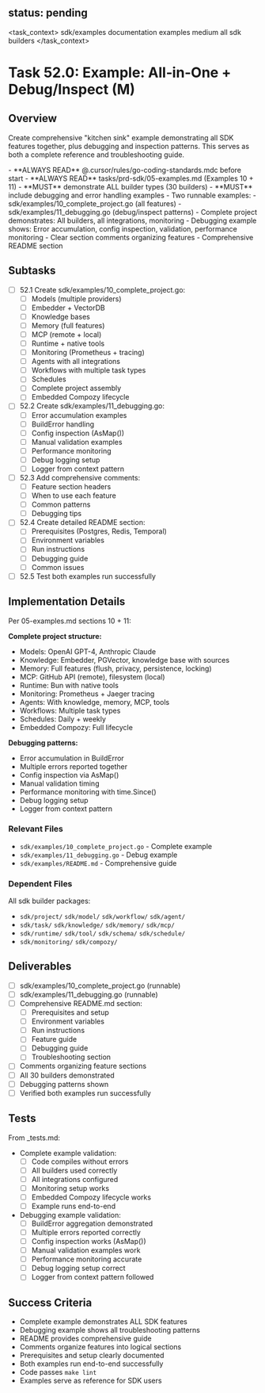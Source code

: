 ## status: pending

<task_context>
<domain>sdk/examples</domain>
<type>documentation</type>
<scope>examples</scope>
<complexity>medium</complexity>
<dependencies>all sdk builders</dependencies>
</task_context>

# Task 52.0: Example: All‑in‑One + Debug/Inspect (M)

## Overview

Create comprehensive "kitchen sink" example demonstrating all SDK features together, plus debugging and inspection patterns. This serves as both a complete reference and troubleshooting guide.

<critical>
- **ALWAYS READ** @.cursor/rules/go-coding-standards.mdc before start
- **ALWAYS READ** tasks/prd-sdk/05-examples.md (Examples 10 + 11)
- **MUST** demonstrate ALL builder types (30 builders)
- **MUST** include debugging and error handling examples
</critical>

<requirements>
- Two runnable examples:
  - sdk/examples/10_complete_project.go (all features)
  - sdk/examples/11_debugging.go (debug/inspect patterns)
- Complete project demonstrates: All builders, all integrations, monitoring
- Debugging example shows: Error accumulation, config inspection, validation, performance monitoring
- Clear section comments organizing features
- Comprehensive README section
</requirements>

## Subtasks

- [ ] 52.1 Create sdk/examples/10_complete_project.go:
  - [ ] Models (multiple providers)
  - [ ] Embedder + VectorDB
  - [ ] Knowledge bases
  - [ ] Memory (full features)
  - [ ] MCP (remote + local)
  - [ ] Runtime + native tools
  - [ ] Monitoring (Prometheus + tracing)
  - [ ] Agents with all integrations
  - [ ] Workflows with multiple task types
  - [ ] Schedules
  - [ ] Complete project assembly
  - [ ] Embedded Compozy lifecycle
- [ ] 52.2 Create sdk/examples/11_debugging.go:
  - [ ] Error accumulation examples
  - [ ] BuildError handling
  - [ ] Config inspection (AsMap())
  - [ ] Manual validation examples
  - [ ] Performance monitoring
  - [ ] Debug logging setup
  - [ ] Logger from context pattern
- [ ] 52.3 Add comprehensive comments:
  - [ ] Feature section headers
  - [ ] When to use each feature
  - [ ] Common patterns
  - [ ] Debugging tips
- [ ] 52.4 Create detailed README section:
  - [ ] Prerequisites (Postgres, Redis, Temporal)
  - [ ] Environment variables
  - [ ] Run instructions
  - [ ] Debugging guide
  - [ ] Common issues
- [ ] 52.5 Test both examples run successfully

## Implementation Details

Per 05-examples.md sections 10 + 11:

**Complete project structure:**
- Models: OpenAI GPT-4, Anthropic Claude
- Knowledge: Embedder, PGVector, knowledge base with sources
- Memory: Full features (flush, privacy, persistence, locking)
- MCP: GitHub API (remote), filesystem (local)
- Runtime: Bun with native tools
- Monitoring: Prometheus + Jaeger tracing
- Agents: With knowledge, memory, MCP, tools
- Workflows: Multiple task types
- Schedules: Daily + weekly
- Embedded Compozy: Full lifecycle

**Debugging patterns:**
- Error accumulation in BuildError
- Multiple errors reported together
- Config inspection via AsMap()
- Manual validation timing
- Performance monitoring with time.Since()
- Debug logging setup
- Logger from context pattern

### Relevant Files

- `sdk/examples/10_complete_project.go` - Complete example
- `sdk/examples/11_debugging.go` - Debug example
- `sdk/examples/README.md` - Comprehensive guide

### Dependent Files

All sdk builder packages:
- `sdk/project/` `sdk/model/` `sdk/workflow/` `sdk/agent/`
- `sdk/task/` `sdk/knowledge/` `sdk/memory/` `sdk/mcp/`
- `sdk/runtime/` `sdk/tool/` `sdk/schema/` `sdk/schedule/`
- `sdk/monitoring/` `sdk/compozy/`

## Deliverables

- [ ] sdk/examples/10_complete_project.go (runnable)
- [ ] sdk/examples/11_debugging.go (runnable)
- [ ] Comprehensive README.md section:
  - [ ] Prerequisites and setup
  - [ ] Environment variables
  - [ ] Run instructions
  - [ ] Feature guide
  - [ ] Debugging guide
  - [ ] Troubleshooting section
- [ ] Comments organizing feature sections
- [ ] All 30 builders demonstrated
- [ ] Debugging patterns shown
- [ ] Verified both examples run successfully

## Tests

From _tests.md:

- Complete example validation:
  - [ ] Code compiles without errors
  - [ ] All builders used correctly
  - [ ] All integrations configured
  - [ ] Monitoring setup works
  - [ ] Embedded Compozy lifecycle works
  - [ ] Example runs end-to-end

- Debugging example validation:
  - [ ] BuildError aggregation demonstrated
  - [ ] Multiple errors reported correctly
  - [ ] Config inspection works (AsMap())
  - [ ] Manual validation examples work
  - [ ] Performance monitoring accurate
  - [ ] Debug logging setup correct
  - [ ] Logger from context pattern followed

## Success Criteria

- Complete example demonstrates ALL SDK features
- Debugging example shows all troubleshooting patterns
- README provides comprehensive guide
- Comments organize features into logical sections
- Prerequisites and setup clearly documented
- Both examples run end-to-end successfully
- Code passes `make lint`
- Examples serve as reference for SDK users
